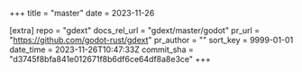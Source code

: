 +++
title = "master"
date = 2023-11-26

[extra]
repo = "gdext"
docs_rel_url = "gdext/master/godot"
pr_url = "https://github.com/godot-rust/gdext"
pr_author = ""
sort_key = 9999-01-01
date_time = 2023-11-26T10:47:33Z
commit_sha = "d3745f8bfa841e012671f8b6df6ce64df8a8e3ce"
+++


